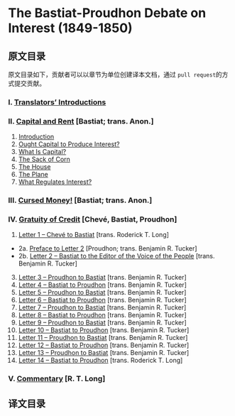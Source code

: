 # The Bastiat-Proudhon Debate on Interest (1849-1850)

## 原文目录
原文目录如下，贡献者可以以章节为单位创建译本文档，通过 `pull request`的方式提交贡献。 

### I. [Translators’ Introductions](http://praxeology.net/FB-PJP-DOI-Intro.htm)

### II. [Capital and Rent](http://praxeology.net/FB-PJP-DOI-II-1.htm) [Bastiat; trans. Anon.]

1.  [Introduction](http://praxeology.net/FB-PJP-DOI-II-1.htm)
2.  [Ought Capital to Produce Interest?](http://praxeology.net/FB-PJP-DOI-II-2.htm)
3.  [What Is Capital?](http://praxeology.net/FB-PJP-DOI-II-3.htm)
4.  [The Sack of Corn](http://praxeology.net/FB-PJP-DOI-II-4.htm)
5.  [The House](http://praxeology.net/FB-PJP-DOI-II-5.htm)
6.  [The Plane](http://praxeology.net/FB-PJP-DOI-II-6.htm)
7.  [What Regulates Interest?](http://praxeology.net/FB-PJP-DOI-II-7.htm)

### III. [Cursed Money!](http://praxeology.net/FB-PJP-DOI-III.htm) [Bastiat; trans. Anon.]

### IV. [Gratuity of Credit](http://praxeology.net/FB-PJP-DOI-IV-1.htm) [Chevé, Bastiat, Proudhon]
1.  [Letter 1 – Chevé to Bastiat](http://praxeology.net/FB-PJP-DOI-IV-1.htm) [trans. Roderick T. Long]
  - 2a. [Preface to Letter 2](http://praxeology.net/FB-PJP-DOI-IV-2a.htm) [Proudhon; trans. Benjamin R. Tucker]
  - 2b. [Letter 2 – Bastiat to the Editor of the Voice of the People](http://praxeology.net/FB-PJP-DOI-IV-2b.htm) [trans. Benjamin R. Tucker]
3.  [Letter 3 – Proudhon to Bastiat](http://praxeology.net/FB-PJP-DOI-IV-3.htm) [trans. Benjamin R. Tucker]
4.  [Letter 4 – Bastiat to Proudhon](http://praxeology.net/FB-PJP-DOI-IV-4.htm) [trans. Benjamin R. Tucker]
5.  [Letter 5 – Proudhon to Bastiat](http://praxeology.net/FB-PJP-DOI-IV-5.htm) [trans. Benjamin R. Tucker]
6.  [Letter 6 – Bastiat to Proudhon](http://praxeology.net/FB-PJP-DOI-IV-6.htm) [trans. Benjamin R. Tucker]
7.  [Letter 7 – Proudhon to Bastiat](http://praxeology.net/FB-PJP-DOI-IV-7.htm) [trans. Benjamin R. Tucker]
8.  [Letter 8 – Bastiat to Proudhon](http://praxeology.net/FB-PJP-DOI-IV-8.htm) [trans. Benjamin R. Tucker]
9.  [Letter 9 – Proudhon to Bastiat](http://praxeology.net/FB-PJP-DOI-IV-9.htm) [trans. Benjamin R. Tucker]
10.  [Letter 10 – Bastiat to Proudhon](http://praxeology.net/FB-PJP-DOI-IV-10.htm) [trans. Benjamin R. Tucker]
11.  [Letter 11 – Proudhon to Bastiat](http://praxeology.net/FB-PJP-DOI-IV-11.htm) [trans. Benjamin R. Tucker]
12.  [Letter 12 – Bastiat to Proudhon](http://praxeology.net/FB-PJP-DOI-IV-12.htm) [trans. Benjamin R. Tucker]
13.  [Letter 13 – Proudhon to Bastiat](http://praxeology.net/FB-PJP-DOI-IV-13.htm) [trans. Benjamin R. Tucker]
14.  [Letter 14 – Bastiat to Proudhon](http://praxeology.net/FB-PJP-DOI-IV-14.htm) [trans. Roderick T. Long]

### V. [Commentary](http://praxeology.net/FB-PJP-DOI-Appx.htm) [R. T. Long] 

## 译文目录

